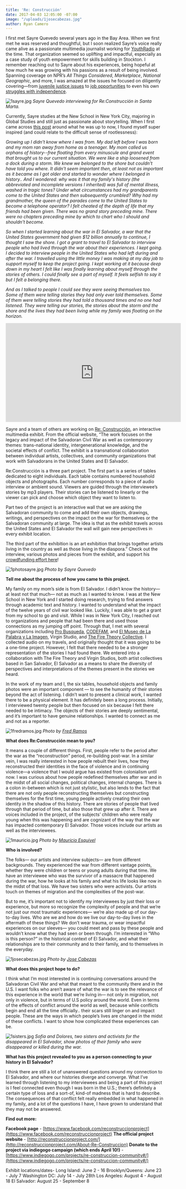 ```yaml
---
title: 'Re: Construcción'
date: 2017-04-03 12:05:00 -07:00
image: "/uploads/1josecabezas.jpg"
author: Ryan Camero
---
```


I first met Sayre Quevedo several years ago in the Bay Area. When we first met he was reserved and thoughtful, but I soon realized Sayre’s voice really came alive as a passionate multimedia journalist working for [YouthRadio](https://youthradio.org/) at the time. That organization seemed so uplifting and impactful, especially as a case study of youth empowerment for skills building in Stockton. I remember reaching out to Sayre about his experiences, being hopeful at how much he was growing with his passions as a result of being involved. Spanning coverage on NPR’s *All Things Considered*, *Marketplace*, *National Geographic*, and more, I was amazed at the issues he focused on diligently covering—from [juvenile justice issues](https://youthradio.org/journalism/juvenile-justice/for-juvenile-offenders-supreme-court-ruling-opens-door-to-parole/) to [job opportunities](https://youthradio.org/journalism/juvenile-justice/employing-young-people-may-prevent-violence-but-where-are-the-jobs/) to even his own [struggles with independence](https://youthradio.org/on-our-radar/when-independence-means-asking-for-help/). 

![1sayre.jpg](/uploads/1sayre.jpg)
*Sayre Quevedo interviewing for Re:Construcción in Santa Marta.*

Currently, Sayre studies at the New School in New York City, majoring in Global Studies and still just as passionate about storytelling. When I first came across [this post](https://www.facebook.com/sayreq/posts/10155050156911763?pnref=story) around what he was up to now, I found myself super inspired (and could relate to the difficult sense of rootlessness):

*Growing up I didn't know where I was from. My dad left before I was born and my mom ran away from home as a teenager. My mom called us orphans of history--free floating from every minuscule and grand event that brought us to our current situation. We were like a ship loosened from a dock during a storm. We knew we belonged to the shore but couldn't have told you where. It didn't seem important then, at least not as important as it became as I got older and started to wonder where I belonged in history.. And I wondered: why was it that my family's history (the abbreviated and incomplete versions I inherited) was full of mental illness, washed in tragic tones? Under what circumstances had my grandparents come to the United States and then subsequently crumbled? Why had my grandmother, the queen of the parades come to the United States to become a telephone operator? I felt cheated of the depth of life that my friends had been given. There was no grand story preceding mine. There were no chapters preceding mine by which to chart who I should and shouldn't become.*

*So when I started learning about the war in El Salvador, a war that the United States government had given $12 billion annually to continue, I thought I saw the shore. I got a grant to travel to El Salvador to interview people who had lived through the war about their experiences. I kept going. I decided to interview people in the United States who had left during and after the war. I travelled using the little money I was making at my day job to support myself to keep the project going. I kept working at it because deep down in my heart I felt like I was finally learning about myself through the stories of others. I could finally see a part of myself. It feels selfish to say it but I felt a belonging there.*

*And as I talked to people I could see they were seeing themselves too. Some of them were telling stories they had only ever told themselves. Some of them were telling stories they had told a thousand times and no one had listened. They were telling our stories, the stories about the storm and the shore and the lives they had been living while my family was floating on the horizon.*

<iframe width="560" height="315" src="https://www.youtube.com/embed/OvMh4kg8US0" frameborder="0" allowfullscreen></iframe>


Sayre and a team of others are working on [Re: Construcción](http://www.reconstruccionproject.com/), an interactive multimedia exhibit. From the official website, “The work focuses on the legacy and impact of the Salvadoran Civil War as well as contemporary themes: trans-national identity, intergenerational knowledge, and the societal effects of conflict. The exhibit is a transnational collaboration between individual artists, collectives, and community organizations that work with Salvadorans in the United States and El Salvador.

Re:Construcción is a three part project. The first part is a series of tables dedicated to eight individuals. Each table contains numbered household objects and photographs. Each number corresponds to a piece of audio interview or ambient sound. Viewers are guided through the interviewee’s stories by mp3 players. Their stories can be listened to linearly or the viewer can pick and choose which object they want to listen to.

Part two of the project is an interactive wall that we are asking the Salvadoran community to come and add their own objects, drawings, writings, and perspectives on the impact on the war for themselves or the Salvadoran community at large. The idea is that as the exhibit travels across the United States and El Salvador the wall will gain new perspectives in every exhibit location.

The third part of the exhibition is an art exhibition that brings together artists living in the country as well as those living in the diaspora.” Check out the interview, various photos and pieces from the exhibit, and support his [crowdfunding effort here](https://www.indiegogo.com/projects/re-construccion-community#/)!

![1photosayre.jpg](/uploads/1photosayre.jpg)
*Photo by Sayre Quevedo* 

**Tell me about the process of how you came to this project.**

My family on my mom’s side is from El Salvador. I didn’t know the history— at least not that much— not as much as I wanted to know. I was at the New School in New York and I started doing research, trying to find answers through academic text and history. I wanted to understand what the impact of the twelve years of civil war looked like. Luckily, I was able to get a grant from my school to go and visit. While I was in New York City, I reached out to organizations and people that had been there and used those connections as my jumping off point. Through that, I met with several organizations including [Pro Busqueda](http://www.probusqueda.org.sv/), [CODEFAM](http://humanrightsconnected.org/organizations/committee-of-relatives-of-victims-of-human-rights-violations-codefam), and [El Museo de La Palabra y La Imagen](http://museo.com.sv/2013/05/museum-information/), Virgin Studio, and [The Fire Theory Collective](http://thefiretheory.org/). I collected audio on my travels, and originally thought that it was going to be a one-time project. However, I felt that there needed to be a stronger representation of the stories I had found there. We entered into a collaboration with The Fire Theory and Virgin Studios, both artist collectives based in San Salvador, El Salvador as a means to share the diversity of perspectives and interpretations of the themes present in the stories we heard.

In the work of my team and I, the six tables, household objects and family photos were an important component — to see the humanity of their stories beyond the act of listening. I didn’t want to present a clinical work, I wanted there to be a physical element. It has definitely been a long process. Initially, I interviewed twenty people but then focused on six because I felt there needed to be intimacy. The objects of their stories are deeply sentimental, and it’s important to have genuine relationships. I wanted to connect as me and not as a reporter.

![1fredramos.jpg](/uploads/1fredramos.jpg)
*Photo by [Fred Ramos](http://reconstruccionproject.com/Fred-Ramos)*

**What does Re:Construcción mean to you?**

It means a couple of different things. First, people refer to the period after the war as the “reconstruction” period, re-building post-war. In a similar vein, I was really interested in how people rebuilt their lives, how they reconstructed their identities in the face of violence and in continuing violence—a violence that I would argue has existed from colonialism until now. I was curious about how people redefined themselves after war and in the midst of all social changes, political changes, internal changes. There is a colon in-between which is not just stylistic, but also lends to the fact that there are not only people reconstructing themselves but constructing themselves for the first time, young people actively creating their own identity in the shadow of this history. There are stories of people that lived through that period of time, but also those that grew up after it. There are voices included in the project, of the subjects’ children who were really young when this was happening and are cognizant of the way that the war has impacted contemporary El Salvador. Those voices include our artists as well as the interviewees.

![1mauricio.jpg](/uploads/1mauricio.jpg)
*Photo by [Mauricio Esquivel](http://reconstruccionproject.com/Mauricio-Esquivel)*

**Who is involved?** 

The folks— our artists and interview subjects— are from different backgrounds. They experienced the war from different vantage points, whether they were children or teens or young adults during that time. We have an interviewee who was the survivor of a massacre that happened during the war, how he looks at his family and what his life looks like now in the midst of that loss. We have two sisters who were activists. Our artists touch on themes of migration and the complexities of the post-war.

But to me, it’s important not to identify my interviewees by just their loss or experience, but more so recognize the complexity of people and that we’re not just our most traumatic experiences— we’re also made up of our day-to-day lives. Who are we and how do we live our day-to-day lives in the aftermath of these things? We don’t wear trauma, or wear impactful experiences on our sleeves— you could meet and pass by these people and wouldn’t know what they had seen or been through. I’m interested in “Who is this person?” in the historical context of El Salvador, and what their relationships are to their community and to their family, and to themselves in the everyday.

![1josecabezas.jpg](/uploads/1josecabezas.jpg)
*Photo by [Jose Cabezas](http://reconstruccionproject.com/Jose-Cabezas)*

**What does this project hope to do?**

I think what I’m most interested in is continuing conversations around the Salvadoran Civil War and what that meant to the community there and in the U.S. I want folks who aren’t aware of what the war is to see the relevance of this experience in the world that we’re living in— not only in migration, not only in violence, but in terms of U.S policy around the world. Even in terms of the effects of conflict around the world as well, because while conflicts begin and end all the time officially.. their scars still linger on and impact people. These are the ways in which people’s lives are changed in the midst of these conflicts. I want to show how complicated these experiences can be.

![1sisters.jpg](/uploads/1sisters.jpg)
*Sofia and Dolores, two sisters and activists for the disappeared in El Salvador, show photos of their family who were disappeared or killed during the war.*

**What has this project revealed to you as a person connecting to your history in El Salvador?**

I think there are still a lot of unanswered questions around my connection to El Salvador, and where our histories diverge and converge. What I’ve learned through listening to my interviewees and being a part of this project is I feel connected even though I was born in the U.S.; there’s definitely a certain type of loss and a sort-of, kind-of madness that is hard to describe. The consequences of that conflict felt really embedded in what happened in my family, and a lot of the questions I have, I have grown to understand that they may not be answered.

**Find out more:**

**Facebook page** - [https://www.facebook.com/reconstruccionproject](https://www.facebook.com/reconstruccionproject)
**The official project website** - [http://reconstruccionproject.com/](http://reconstruccionproject.com/About-Re-Construccion)
**Donate to the project via indiegogo campaign (which ends April 10!)** - [https://www.indiegogo.com/projects/re-construccion-community#/](https://www.indiegogo.com/projects/re-construccion-community#/) 

Exhibit locations/dates-
Long Island: June 2 - 16
Brooklyn/Queens: June 23 - July 7
Washington DC: July 14 - July 28th 
Los Angeles: August 4 - August 18
El Salvador: August 25 - September 8
